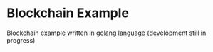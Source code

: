 # Blockchain Example

Blockchain example written in golang language (development still in progress)

